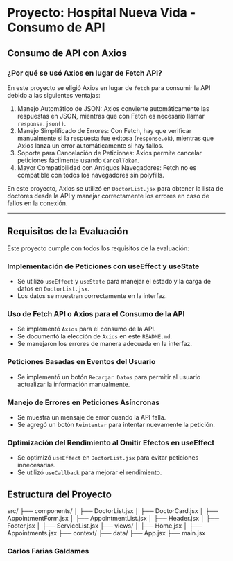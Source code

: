 # Proyecto: Hospital Nueva Vida - Consumo de API

## Consumo de API con Axios

### ¿Por qué se usó Axios en lugar de Fetch API?
En este proyecto se eligió Axios en lugar de `fetch` para consumir la API debido a las siguientes ventajas:

1. Manejo Automático de JSON: Axios convierte automáticamente las respuestas en JSON, mientras que con Fetch es necesario llamar `response.json()`.
2. Manejo Simplificado de Errores: Con Fetch, hay que verificar manualmente si la respuesta fue exitosa (`response.ok`), mientras que Axios lanza un error automáticamente si hay fallos.
3. Soporte para Cancelación de Peticiones: Axios permite cancelar peticiones fácilmente usando `CancelToken`.
4. Mayor Compatibilidad con Antiguos Navegadores: Fetch no es compatible con todos los navegadores sin polyfills.

En este proyecto, Axios se utilizó en `DoctorList.jsx` para obtener la lista de doctores desde la API y manejar correctamente los errores en caso de fallos en la conexión.

---

## Requisitos de la Evaluación
Este proyecto cumple con todos los requisitos de la evaluación:

### Implementación de Peticiones con useEffect y useState
- Se utilizó `useEffect` y `useState` para manejar el estado y la carga de datos en `DoctorList.jsx`.
- Los datos se muestran correctamente en la interfaz.

### Uso de Fetch API o Axios para el Consumo de la API
- Se implementó `Axios` para el consumo de la API.
- Se documentó la elección de `Axios` en este `README.md`.
- Se manejaron los errores de manera adecuada en la interfaz.

### Peticiones Basadas en Eventos del Usuario
- Se implementó un botón `Recargar Datos` para permitir al usuario actualizar la información manualmente.

### Manejo de Errores en Peticiones Asíncronas
- Se muestra un mensaje de error cuando la API falla.
- Se agregó un botón `Reintentar` para intentar nuevamente la petición.

### Optimización del Rendimiento al Omitir Efectos en useEffect
- Se optimizó `useEffect` en `DoctorList.jsx` para evitar peticiones innecesarias.
- Se utilizó `useCallback` para mejorar el rendimiento.



## Estructura del Proyecto

src/
 ├── components/
 │   ├── DoctorList.jsx
 │   ├── DoctorCard.jsx
 │   ├── AppointmentForm.jsx
 │   ├── AppointmentList.jsx
 │   ├── Header.jsx
 │   ├── Footer.jsx
 │   ├── ServiceList.jsx
 ├── views/
 │   ├── Home.jsx
 │   ├── Appointments.jsx
 ├── context/
 ├── data/
 ├── App.jsx
 ├── main.jsx


### Carlos Farias Galdames
